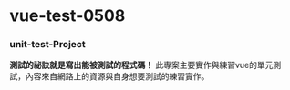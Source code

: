 # vue-test-0508

### unit-test-Project

**測試的祕訣就是寫出能被測試的程式碼！**
此專案主要實作與練習vue的單元測試，內容來自網路上的資源與自身想要測試的練習實作。
